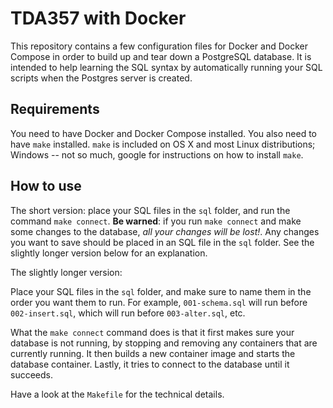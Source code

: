 # TDA357 with Docker
This repository contains a few configuration files for Docker and Docker Compose in order to build up and tear down a PostgreSQL database. It is intended to help learning the SQL syntax by automatically running your SQL scripts when the Postgres server is created.

## Requirements
You need to have Docker and Docker Compose installed. You also need to have `make` installed. `make` is included on OS X and most Linux distributions; Windows -- not so much, google for instructions on how to install `make`.

## How to use
The short version: place your SQL files in the `sql` folder, and run the command `make connect`. **Be warned**: if you run `make connect` and make some changes to the database, *all your changes will be lost!*. Any changes you want to save should be placed in an SQL file in the `sql` folder. See the slightly longer version below for an explanation.

The slightly longer version:

Place your SQL files in the `sql` folder, and make sure to name them in the order you want them to run. For example, `001-schema.sql` will run before `002-insert.sql`, which will run before `003-alter.sql`, etc.

What the `make connect` command does is that it first makes sure your database is not running, by stopping and removing any containers that are currently running. It then builds a new container image and starts the database container. Lastly, it tries to connect to the database until it succeeds.

Have a look at the `Makefile` for the technical details.
